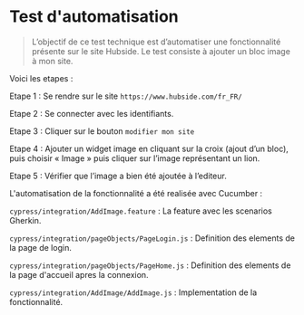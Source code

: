 # Test d'automatisation

> L’objectif de ce test technique est d’automatiser une fonctionnalité présente sur le site Hubside. Le test consiste à ajouter un bloc image à mon site.

Voici les etapes :

Etape 1 : Se rendre sur le site `https://www.hubside.com/fr_FR/`

Etape 2 : Se connecter avec les identifiants.

Etape 3 : Cliquer sur le bouton `modifier mon site`

Etape 4 : Ajouter un widget image en cliquant sur la croix (ajout d’un bloc), puis choisir « Image » puis cliquer sur l’image représentant un lion.

Etape 5 : Vérifier que l’image a bien été ajoutée à l’editeur.

L'automatisation de la fonctionnalité a été realisée avec Cucumber :

`cypress/integration/AddImage.feature` : La feature avec les scenarios Gherkin.

`cypress/integration/pageObjects/PageLogin.js` : Definition des elements de la page de login.

`cypress/integration/pageObjects/PageHome.js` : Definition des elements de la page d'accueil apres la connexion.

`cypress/integration/AddImage/AddImage.js` : Implementation de la fonctionnalité.